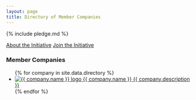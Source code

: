 ```yaml
---
layout: page
title: Directory of Member Companies
---
```


{% include pledge.md %}

<div class="nav">
    <a href="/about/">About the Initiative</a>
    <a href="/join/">Join the Initiative</a>
</div>


### Member Companies

<ul class="directory">
    {% for company in site.data.directory %}
    <li><a href="{{ company.url }}">
        <span class="logo"><img src="/img/logos/{{ company.logo }}" 
            alt="{{ company.name }} logo"></span>
        <span class="name">{{ company.name }}</span>
        <span class="description">{{ company.description }}</span>
    </a></li>
    {% endfor %}
</ul>
<div class="clear"></div>

